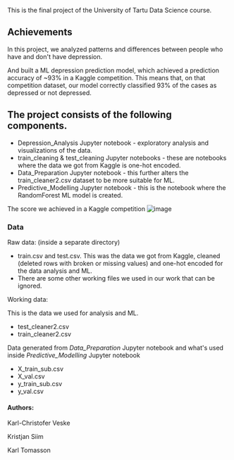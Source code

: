 This is the final project of the University of Tartu Data Science course. 

## Achievements
In this project, we analyzed patterns and differences between people who have and don't have depression. 

And built a ML depression prediction model, which achieved a prediction accuracy of ~93% in a Kaggle competition. This means that, on that competition dataset, our model correctly classified 93% of the cases as depressed or not depressed.

## The project consists of the following components. 
- Depression_Analysis Jupyter notebook -  exploratory analysis and visualizations of the data.
- train_cleaning & test_cleaning Jupyter notebooks - these are notebooks where the data we got from Kaggle is one-hot encoded. 
- Data_Preparation Jupyter notebook - this further alters the train_cleaner2.csv dataset to be more suitable for ML. 
- Predictive_Modelling Jupyter notebook - this is the notebook where the RandomForest ML model is created. 

The score we achieved in a Kaggle competition
![image](https://github.com/user-attachments/assets/bf648532-71b6-4b38-96d0-82f3f14dc038)


### Data

Raw data: (inside a separate directory)
- train.csv and test.csv. This was the data we got from Kaggle, cleaned (deleted rows with broken or missing values) and one-hot encoded for the data analysis and ML.
- There are some other working files we used in our work that can be ignored.  

Working data:

This is the data we used for analysis and ML. 
- test_cleaner2.csv
- train_cleaner2.csv

Data generated from <I> Data_Preparation </I> Jupyter notebook and what's used inside <I> Predictive_Modelling </I> Jupyter notebook 
- X_train_sub.csv
- X_val.csv
- y_train_sub.csv
- y_val.csv

#### Authors:
Karl-Christofer Veske

Kristjan Siim

Karl Tomasson
